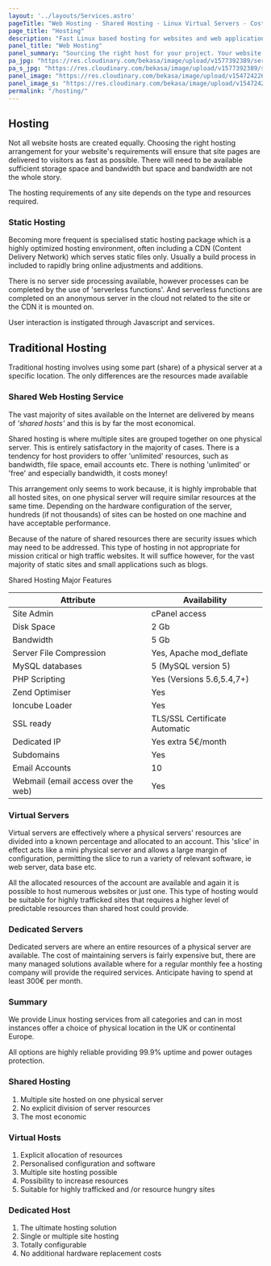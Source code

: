 ```yaml
---
layout: '../layouts/Services.astro'
pageTitle: "Web Hosting - Shared Hosting - Linux Virtual Servers - Costa del Sol"
page_title: "Hosting"
description: "Fast Linux based hosting for websites and web applications - ensures speedy site page delivery to the targeted market audience anywhere  in Europe and beyond."
panel_title: "Web Hosting"
panel_summary: "Sourcing the right host for your project. Your website is important to you, it represents your business. It makes sense to your site's potential to the best possible host."
pa_jpg: "https://res.cloudinary.com/bekasa/image/upload/v1577392389/server_new_s_noxgr7.jpg"
pa_s_jpg: "https://res.cloudinary.com/bekasa/image/upload/v1577392389/server_new_s_vlg9co.webp"
panel_image: "https://res.cloudinary.com/bekasa/image/upload/v1547242266/server_uxz2jl.jpg"
panel_image_s: "https://res.cloudinary.com/bekasa/image/upload/v1547242252/server_s_jwesxj.webp"
permalink: "/hosting/"
---
```

## Hosting
 
Not all website hosts are created equally. Choosing the right hosting arrangement for your website's requirements will ensure that site pages are delivered to visitors as fast as possible. There will need to be available sufficient storage space and bandwidth but space and bandwidth are not the whole story.

The hosting requirements of any site depends on the type and resources required.

### Static Hosting

Becoming more frequent is specialised static hosting package which is a highly optimized hosting environment, often including a CDN (Content Delivery Network) which serves static files only. Usually a build process in included to rapidly bring online adjustments and additions.

There is no server side processing available, however processes can be completed by the use of 'serverless functions'. And serverless functions are completed on an anonymous server in the cloud not related to the site or the CDN it is mounted on.

User interaction is instigated through Javascript and  services.


## Traditional Hosting

Traditional hosting involves  using some part (share) of a physical server at a specific location. The only differences are the resources made available

### Shared Web Hosting Service

The vast majority of sites available on the Internet are delivered by means of <em>'shared hosts'</em> and this is by far the most economical.

Shared hosting is where multiple sites are grouped together on one physical server. This is entirely satisfactory in the majority of cases. There is a tendency for host providers to offer 'unlimited' resources, such as bandwidth, file space, email accounts etc. There is nothing 'unlimited' or 'free' and especially bandwidth, it costs money!

This arrangement only seems to work because, it is highly improbable that all hosted sites, on one physical server will require similar resources at the same time. Depending on the hardware configuration of the server, hundreds (if not thousands) of sites can be hosted on one machine and have acceptable performance.

Because of the nature of shared resources there are security issues which may need to be addressed. This type of hosting in not appropriate for mission critical or high traffic websites. It will suffice however, for the vast majority of static sites and small applications such as blogs.

Shared Hosting Major Features

<table>
	<thead>
		<tr>
			<th>Attribute</th>
			<th>Availability</th>
		</tr>
	</thead>
	<tbody>
		<tr>
			<td>Site Admin</td>
			<td>cPanel access</td>
		</tr>
		<tr>
			<td>Disk Space</td>
			<td>2 Gb</td>
		</tr>
		<tr>
			<td>Bandwidth</td>
			<td>5 Gb</td>
		</tr>
		<tr>
			<td>Server File Compression</td>
			<td>Yes, Apache mod_deflate</td>
		</tr>
		<tr>
			<td>MySQL databases</td>
			<td>5 (MySQL version 5)</td>
		</tr>
		<tr>
			<td>PHP Scripting</td>
			<td>Yes (Versions 5.6,5.4,7+)</td>
		</tr>
		<tr>
			<td>Zend Optimiser</td>
			<td>Yes</td>
		</tr>
		<tr>
			<td>Ioncube Loader</td>
			<td>Yes</td>
		</tr>
		<tr>
			<td>SSL ready</td>
			<td>TLS/SSL Certificate Automatic</td>
		</tr>
		<tr>
			<td>Dedicated IP</td>
			<td>Yes extra 5€/month</td>
		</tr>
		<tr>
			<td>Subdomains</td>
			<td>Yes</td>
		</tr>
		<tr>
			<td>Email Accounts</td>
			<td>10</td>
		</tr>
		<tr>
			<td>Webmail (email access over the web)</td>
			<td>Yes</td>
		</tr>
	</tbody>
</table>

### Virtual Servers

Virtual servers are effectively where a physical servers' resources are divided into a known percentage and allocated to an account. This 'slice' in effect acts like a mini physical server and allows a large margin of configuration, permitting the slice to run a variety of relevant software, ie web server, data base etc.

All the allocated resources of the account are available and again it is possible to host numerous websites or just one. This type of hosting would be suitable for highly trafficked sites that requires a higher level of predictable resources than shared host could provide.

### Dedicated Servers

Dedicated servers are where an entire resources of a physical server are available. The cost of maintaining servers is fairly expensive but, there are many managed solutions available where for a regular monthly fee a hosting company will provide the required services. Anticipate having to spend at least 300€ per month.


### Summary

We provide Linux hosting services from all categories and can in most instances offer a choice of physical location in the UK or continental Europe.

All options are highly reliable providing 99.9% uptime and power outages protection.

### Shared Hosting

<ol>
	<li>Multiple site hosted on one physical server</li>
	<li>No explicit division of server resources</li>
	<li>The most economic</li>
</ol>

### Virtual Hosts

<ol>
	<li>Explicit allocation of resources</li>
	<li>Personalised configuration and software</li>
	<li>Multiple site hosting possible</li>
	<li>Possibility to increase resources</li>
	<li>Suitable for highly trafficked and /or resource hungry sites</li>
</ol>

### Dedicated Host

<ol>
	<li>The ultimate hosting solution</li>
	<li>Single or multiple site hosting</li>
	<li>Totally configurable</li>
	<li>No additional hardware replacement costs</li>
</ol>




